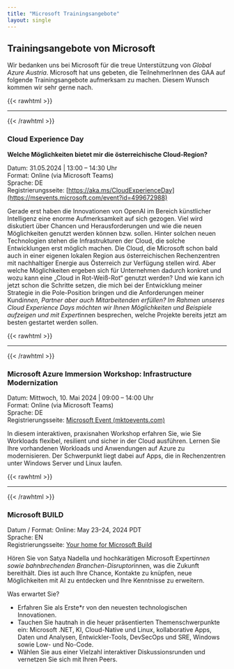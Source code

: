 ```yaml
---
title: "Microsoft Trainingsangebote"
layout: single
---
```


## Trainingsangebote von Microsoft

Wir bedanken uns bei Microsoft für die treue Unterstützung von *Global Azure Austria*. Microsoft hat uns gebeten, die TeilnehmerInnen des GAA auf folgende Trainingsangebote aufmerksam zu machen. Diesem Wunsch kommen wir sehr gerne nach.

{{< rawhtml >}}
<hr/>
{{< /rawhtml >}}

### Cloud Experience Day 

**Welche Möglichkeiten bietet mir die österreichische Cloud-Region?**

Datum: 31.05.2024 | 13:00 – 14:30 Uhr  
Format: Online (via Microsoft Teams)  
Sprache: DE  
Registrierungsseite: [https://aka.ms/CloudExperienceDay](https://msevents.microsoft.com/event?id=499672988)

Gerade erst haben die Innovationen von OpenAI im Bereich künstlicher Intelligenz eine enorme Aufmerksamkeit auf sich gezogen. Viel wird diskutiert über Chancen und Herausforderungen und wie die neuen Möglichkeiten genutzt werden können bzw. sollen. Hinter solchen neuen Technologien stehen die Infrastrukturen der Cloud, die solche Entwicklungen erst möglich machen.
Die Cloud, die Microsoft schon bald auch in einer eigenen lokalen Region aus österreichischen Rechenzentren mit nachhaltiger Energie aus Österreich zur Verfügung stellen wird.
Aber welche Möglichkeiten ergeben sich für Unternehmen dadurch konkret und wozu kann eine „Cloud in Rot-Weiß-Rot“ genutzt werden? Und wie kann ich jetzt schon die Schritte setzen, die mich bei der Entwicklung meiner Strategie in die Pole-Position bringen und die Anforderungen meiner Kund*innen, Partner aber auch Mitarbeitenden erfüllen?
Im Rahmen unseres Cloud Experience Days möchten wir Ihnen Möglichkeiten und Beispiele aufzeigen und mit Expert*innen besprechen, welche Projekte bereits jetzt am besten gestartet werden sollen.

{{< rawhtml >}}
<hr/>
{{< /rawhtml >}}

### Microsoft Azure Immersion Workshop: Infrastructure Modernization

Datum: Mittwoch, 10. Mai 2024 | 09:00 – 14:00 Uhr  
Format: Online (via Microsoft Teams)  
Sprache: DE  
Registrierungsseite: [Microsoft Event (mktoevents.com)](https://mktoevents.com/Microsoft+Event/393094/157-GQE-382)

In diesem interaktiven, praxisnahen Workshop erfahren Sie, wie Sie Workloads flexibel, resilient und sicher in der Cloud ausführen. Lernen Sie Ihre vorhandenen Workloads und Anwendungen auf Azure zu modernisieren. Der Schwerpunkt liegt dabei auf Apps, die in Rechenzentren unter Windows Server und Linux laufen.

{{< rawhtml >}}
<hr/>
{{< /rawhtml >}}

### Microsoft BUILD

Datum / Format: Online: May 23–24, 2024 PDT  
Sprache: EN  
Registrierungsseite: [Your home for Microsoft Build](https://build.microsoft.com/en-US/home)

Hören Sie von Satya Nadella und hochkarätigen Microsoft Expert*innen sowie bahnbrechenden Branchen-Disruptor*innen, was die Zukunft bereithält. Dies ist auch Ihre Chance, Kontakte zu knüpfen, neue Möglichkeiten mit AI zu entdecken und Ihre Kenntnisse zu erweitern.

Was erwartet Sie?

* Erfahren Sie als Erste*r von den neuesten technologischen Innovationen.
* Tauchen Sie hautnah in die heuer präsentierten Themenschwerpunkte ein: Microsoft .NET, KI, Cloud-Native und Linux, kollaborative Apps, Daten und Analysen, Entwickler-Tools, DevSecOps und SRE, Windows sowie Low- und No-Code.
* Wählen Sie aus einer Vielzahl interaktiver Diskussionsrunden und vernetzen Sie sich mit Ihren Peers.
